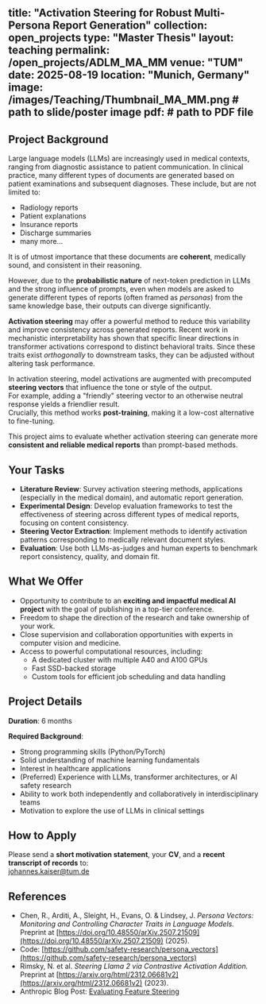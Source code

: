 title: "Activation Steering for Robust Multi-Persona Report Generation"
collection: open_projects
type: "Master Thesis"
layout: teaching
permalink: /open_projects/ADLM_MA_MM
venue: "TUM"
date: 2025-08-19
location: "Munich, Germany"
image: /images/Teaching/Thumbnail_MA_MM.png   # path to slide/poster image
pdf:     # path to PDF file
---



## Project Background  
Large language models (LLMs) are increasingly used in medical contexts, ranging from diagnostic assistance to patient communication. In clinical practice, many different types of documents are generated based on patient examinations and subsequent diagnoses. These include, but are not limited to:  

- Radiology reports  
- Patient explanations  
- Insurance reports  
- Discharge summaries  
- many more...

It is of utmost importance that these documents are **coherent**, medically sound, and consistent in their reasoning.  

However, due to the **probabilistic nature** of next-token prediction in LLMs and the strong influence of prompts, even when models are asked to generate different types of reports (often framed as *personas*) from the same knowledge base, their outputs can diverge significantly.  

**Activation steering** may offer a powerful method to reduce this variability and improve consistency across generated reports. Recent work in mechanistic interpretability has shown that specific linear directions in transformer activations correspond to distinct behavioral traits. Since these traits exist *orthogonally* to downstream tasks, they can be adjusted without altering task performance.  

In activation steering, model activations are augmented with precomputed **steering vectors** that influence the tone or style of the output.  
For example, adding a "friendly" steering vector to an otherwise neutral response yields a friendlier result.  
Crucially, this method works **post-training**, making it a low-cost alternative to fine-tuning.  

This project aims to evaluate whether activation steering can generate more **consistent and reliable medical reports** than prompt-based methods.  


## Your Tasks  
- **Literature Review**: Survey activation steering methods, applications (especially in the medical domain), and automatic report generation.  
- **Experimental Design**: Develop evaluation frameworks to test the effectiveness of steering across different types of medical reports, focusing on content consistency.  
- **Steering Vector Extraction**: Implement methods to identify activation patterns corresponding to medically relevant document styles.  
- **Evaluation**: Use both LLMs-as-judges and human experts to benchmark report consistency, quality, and domain fit.  


## What We Offer  
- Opportunity to contribute to an **exciting and impactful medical AI project** with the goal of publishing in a top-tier conference.  
- Freedom to shape the direction of the research and take ownership of your work.  
- Close supervision and collaboration opportunities with experts in computer vision and medicine.  
- Access to powerful computational resources, including:  
  - A dedicated cluster with multiple A40 and A100 GPUs  
  - Fast SSD-backed storage  
  - Custom tools for efficient job scheduling and data handling  


## Project Details  
**Duration**: 6 months  

**Required Background**:  
- Strong programming skills (Python/PyTorch)  
- Solid understanding of machine learning fundamentals  
- Interest in healthcare applications  
- (Preferred) Experience with LLMs, transformer architectures, or AI safety research  
- Ability to work both independently and collaboratively in interdisciplinary teams  
- Motivation to explore the use of LLMs in clinical settings  


## How to Apply  
Please send a **short motivation statement**, your **CV**, and a **recent transcript of records** to:  
johannes.kaiser@tum.de  


## References  
- Chen, R., Arditi, A., Sleight, H., Evans, O. & Lindsey, J. *Persona Vectors: Monitoring and Controlling Character Traits in Language Models.* Preprint at [https://doi.org/10.48550/arXiv.2507.21509](https://doi.org/10.48550/arXiv.2507.21509) (2025).  
- Code: [https://github.com/safety-research/persona_vectors](https://github.com/safety-research/persona_vectors)  
- Rimsky, N. et al. *Steering Llama 2 via Contrastive Activation Addition.* Preprint at [https://arxiv.org/html/2312.06681v2](https://arxiv.org/html/2312.06681v2) (2023).  
- Anthropic Blog Post: [Evaluating Feature Steering](https://www.anthropic.com/research/evaluating-feature-steering)  